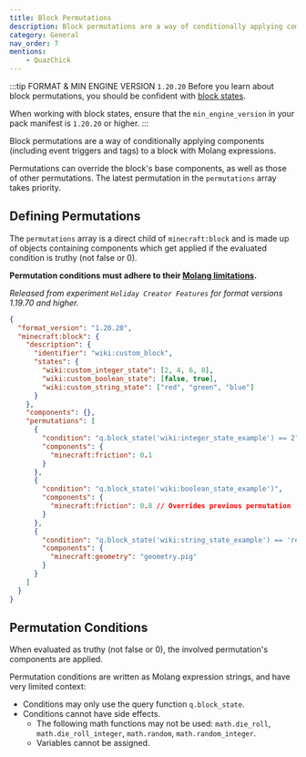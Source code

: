 ```yaml
---
title: Block Permutations
description: Block permutations are a way of conditionally applying components (including event triggers and tags) to a block with Molang expressions.
category: General
nav_order: 7
mentions:
    - QuazChick
---
```


:::tip FORMAT & MIN ENGINE VERSION `1.20.20`
Before you learn about block permutations, you should be confident with [block states](/blocks/block-states).

When working with block states, ensure that the `min_engine_version` in your pack manifest is `1.20.20` or higher.
:::

Block permutations are a way of conditionally applying components (including event triggers and tags) to a block with Molang expressions.

Permutations can override the block's base components, as well as those of other permutations. The latest permutation in the `permutations` array takes priority.

## Defining Permutations

The `permutations` array is a direct child of `minecraft:block` and is made up of objects containing components which get applied if the evaluated condition is truthy (not false or 0).

**Permutation conditions must adhere to their [Molang limitations](#permutation-conditions).**

_Released from experiment `Holiday Creator Features` for format versions 1.19.70 and higher._

<CodeHeader></CodeHeader>

```json
{
  "format_version": "1.20.20",
  "minecraft:block": {
    "description": {
      "identifier": "wiki:custom_block",
      "states": {
        "wiki:custom_integer_state": [2, 4, 6, 8],
        "wiki:custom_boolean_state": [false, true],
        "wiki:custom_string_state": ["red", "green", "blue"]
      }
    },
    "components": {},
    "permutations": [
      {
        "condition": "q.block_state('wiki:integer_state_example') == 2",
        "components": {
          "minecraft:friction": 0.1
        }
      },
      {
        "condition": "q.block_state('wiki:boolean_state_example')",
        "components": {
          "minecraft:friction": 0.8 // Overrides previous permutation
        }
      },
      {
        "condition": "q.block_state('wiki:string_state_example') == 'red' && !q.block_state('wiki:boolean_state_example')",
        "components": {
          "minecraft:geometry": "geometry.pig"
        }
      }
    ]
  }
}
```

## Permutation Conditions

When evaluated as truthy (not false or 0), the involved permutation's components are applied.

Permutation conditions are written as Molang expression strings, and have very limited context:

-   Conditions may only use the query function `q.block_state`.
-   Conditions cannot have side effects.
    -   The following math functions may not be used: `math.die_roll`, `math.die_roll_integer`, `math.random`, `math.random_integer`.
    -   Variables cannot be assigned.
